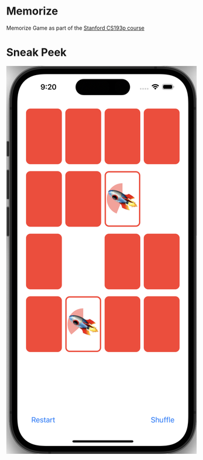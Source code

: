 # Memorize
Memorize Game as part of the [Stanford CS193p course](https://cs193p.sites.stanford.edu)

# Sneak Peek
![My Image](images/memorize1.png)
